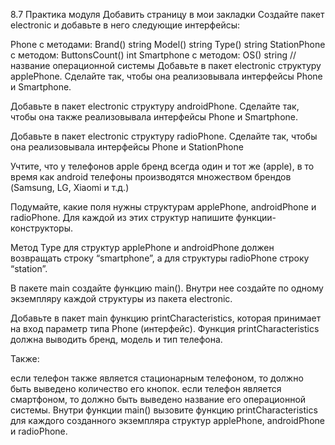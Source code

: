8.7 Практика модуля
Добавить страницу в мои закладки
Создайте пакет electronic и добавьте в него следующие интерфейсы:

Phone с методами:
Brand() string
Model() string
Type() string
StationPhone с методом:
ButtonsCount() int
Smartphone с методом:
OS() string //название операционной системы
Добавьте в пакет electronic структуру applePhone. Сделайте так, чтобы она реализовывала интерфейсы Phone и Smartphone.

Добавьте в пакет electronic структуру androidPhone. Сделайте так, чтобы она также реализовывала интерфейсы Phone и Smartphone.

Добавьте в пакет electronic структуру radioPhone. Сделайте так, чтобы она реализовывала интерфейсы Phone и StationPhone

Учтите, что у телефонов apple бренд всегда один и тот же (apple), в то время как android телефоны производятся множеством брендов (Samsung, LG, Xiaomi и т.д.)

Подумайте, какие поля нужны структурам applePhone, androidPhone и radioPhone. Для каждой из этих структур напишите функции-конструкторы.

Метод Type для структур applePhone и androidPhone должен возвращать строку “smartphone”, а для структуры radioPhone строку “station”.

В пакете main создайте функцию main(). Внутри нее создайте по одному экземпляру каждой структуры из пакета electronic.

Добавьте в пакет main функцию printCharacteristics, которая принимает на вход параметр типа Phone (интерфейс). Функция printCharacteristics должна выводить бренд, модель и тип телефона.

Также:

если телефон также является стационарным телефоном, то должно быть выведено количество его кнопок.
если телефон является смартфоном, то должно быть выведено название его операционной системы.
Внутри функции main() вызовите функцию printCharacteristics для каждого созданного экземпляра структур applePhone, androidPhone и radioPhone.